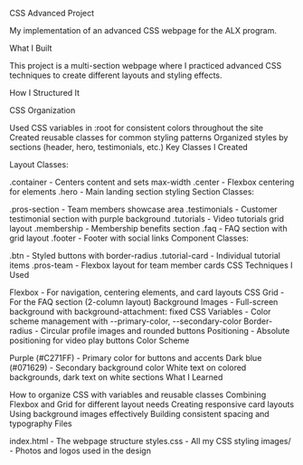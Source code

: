 CSS Advanced Project

My implementation of an advanced CSS webpage for the ALX program.

What I Built

This project is a multi-section webpage where I practiced advanced CSS techniques to create different layouts and styling effects.

How I Structured It

CSS Organization

Used CSS variables in :root for consistent colors throughout the site
Created reusable classes for common styling patterns
Organized styles by sections (header, hero, testimonials, etc.)
Key Classes I Created

Layout Classes:

.container - Centers content and sets max-width
.center - Flexbox centering for elements
.hero - Main landing section styling
Section Classes:

.pros-section - Team members showcase area
.testimonials - Customer testimonial section with purple background
.tutorials - Video tutorials grid layout
.membership - Membership benefits section
.faq - FAQ section with grid layout
.footer - Footer with social links
Component Classes:

.btn - Styled buttons with border-radius
.tutorial-card - Individual tutorial items
.pros-team - Flexbox layout for team member cards
CSS Techniques I Used

Flexbox - For navigation, centering elements, and card layouts
CSS Grid - For the FAQ section (2-column layout)
Background Images - Full-screen background with background-attachment: fixed
CSS Variables - Color scheme management with --primary-color, --secondary-color
Border-radius - Circular profile images and rounded buttons
Positioning - Absolute positioning for video play buttons
Color Scheme

Purple (#C271FF) - Primary color for buttons and accents
Dark blue (#071629) - Secondary background color
White text on colored backgrounds, dark text on white sections
What I Learned

How to organize CSS with variables and reusable classes
Combining Flexbox and Grid for different layout needs
Creating responsive card layouts
Using background images effectively
Building consistent spacing and typography
Files

index.html - The webpage structure
styles.css - All my CSS styling
images/ - Photos and logos used in the design
